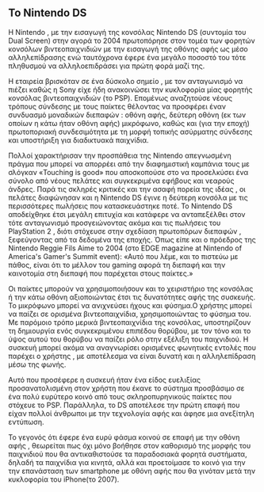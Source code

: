 ## To Nintendo DS 
Η Nintendo , με την εισαγωγή της κονσόλας Nintendo DS (συντομία του Dual Screen) στην αγορά το 2004 πρωτοπόρησε στον τομέα των φορητών κονσόλων βιντεοπαιχνιδιών 
με την εισαγωγή της οθόνης αφής ως μέσο αλληλεπίδρασης ενώ ταυτόχρονα έφερε ένα μεγάλο ποσοστό του τότε πληθυσμού να αλληλοεπιδράσει για πρώτη φορά μαζί της.

Η εταιρεία βρισκόταν σε ένα δύσκολο σημείο , με τον ανταγωνισμό να πιέζει καθώς η Sony είχε ήδη ανακοινώσει την κυκλοφορία μίας φορητής κονσόλας βιντεοπαιχνιδιών (το PSP).
Επομένως αναζητούσε νέους τρόπους σύνδεσης με τους παίκτες θέλοντας να προσφέρει έναν συνδυασμό μοναδικών διεπαφών : οθόνη αφής, δεύτερη οθόνη
(εκ των οποίων η κάτω ήταν οθόνη αφής) μικρόφωνο, καθώς και (για την εποχή) πρωτοποριακή συνδεσιμότητα με τη μορφή τοπικής ασύρματης σύνδεσης και υποστήριξη 
για διαδικτυακά παιχνίδια.

Πολλοί χαρακτήρισαν την προσπάθεια της Nintendo απεγνωσμένη πράγμα που μπορεί να απορρέει από την διαφημιστική καμπάνια τους με σλόγκαν «Touching is good»
που αποσκοπούσε στο να προσελκύσει ένα σύνολο από νέους πελάτες και συγκεκριμένα εφήβους και νεαρούς άνδρες. Παρά τις σκληρές κριτικές και την ασαφή πορεία της ιδέας , οι πελάτες διαφώνησαν και η Nintendo DS έγινε η δεύτερη κονσόλα με τις περισσότερες πωλήσεις που κατασκευάστηκε ποτέ.
Το Nintendo DS αποδείχθηκε έτσι μεγάλη επιτυχία και κατάφερε να ανταπεξέλθει στον τότε ανταγωνισμό προσγειώνοντας ακόμα και τις πωλήσεις του PlayStation 2 , 
διότι στόχευσε στην σχεδίαση πρωτοπόρων διεπαφών , ξεφεύγοντας από τα δεδομένα της εποχής. Όπως είπε και ο πρόεδρος της Nintendo Reggie Fils Aime το 2004
(στο ΕDGE magazine at Nintendo of America's Gamer's Summit event):
«Αυτό που λέμε, και το πιστεύω με πάθος, είναι ότι το μέλλον του gaming αφορά τη διεπαφή και την καινοτομία στη διεπαφή που παρέχεται στους παίκτες.»

Οι παίκτες μπορούν να χρησιμοποιήσουν και το χειριστήριο της κονσόλας ή την κάτω οθόνη αξιοποιώντας έτσι τις δυνατότητες αφής της συσκευής. 
Το μικρόφωνο μπορεί να ανιχνεύσει ήχους και φύσημα.Ο χρήστης μπορεί να παίζει σε ορισμένα βιντεοπαιχνίδια, χρησιμοποιώντας το φύσημα του.
Με παρόμοιο τρόπο μερικά βιντεοπαιχνίδια της κονσόλας, υποστηρίζουν τη δημιουργία ενός συγκεκριμένου επιπέδου θορύβου, με τον τόνο και το ύψος 
αυτού του θορύβου να παίζει ρόλο στην εξέλιξη του παιχνιδιού. Η συσκευή μπορεί ακόμα να αναγνωρίσει  ορισμένες φωνητικές εντολές που παρέχει ο χρήστης , 
με αποτέλεσμα να είναι δυνατή και η αλληλεπίδραση μέσω της φωνής.

Αυτό που προσέφερε η συσκευή ήταν ένα είδος ευελιξίας προσανατολισμένη στον χρήστη που έκανε το σύστημα προσβάσιμο σε ένα πολύ ευρύτερο κοινό από τους 
σκληροπυρηνικούς παίκτες που στόχευε το PSP. Παράλληλα, το DS αποτέλεσε την πρώτη επαφή που είχαν πολλοί άνθρωποι με την τεχνολογία αφής και άφησε μια 
ανεξίτηλη εντύπωση.

Το γεγονός ότι έφερε ένα ευρύ φάσμα κοινού σε επαφή με την οθόνη αφής , θεωρείται πως όχι μόνο βοήθησε στον
καθορισμό της μορφής του παιχνιδιού που θα αντικαθιστούσε τα παραδοσιακά φορητά συστήματα, δηλαδή τα παιχνίδια για κινητά, 
αλλά και προετοίμασε το κοινό για την την επανάσταση των smartphone με οθόνη αφής που θα γινόταν μετά την κυκλοφορία του iPhone(το 2007).
